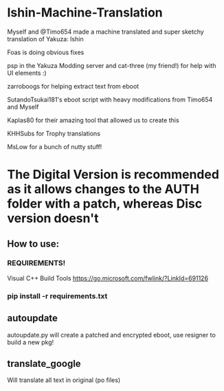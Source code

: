 # Ishin-Machine-Translation
Myself and @Timo654 made a machine translated and super sketchy translation of Yakuza: Ishin

Foas is doing obvious fixes  

psp in the Yakuza Modding server and cat-three (my friend!) for help with UI elements :)

zarroboogs for helping extract text from eboot

SutandoTsukai181's eboot script with heavy modifications from Timo654 and Myself

Kaplas80 for their amazing tool that allowed us to create this

KHHSubs for Trophy translations

MsLow for a bunch of nutty stuff!

# The Digital Version is recommended as it allows changes to the AUTH folder with a patch, whereas Disc version doesn't

## How to use:

### REQUIREMENTS!
Visual C++ Build Tools https://go.microsoft.com/fwlink/?LinkId=691126
### pip install -r requirements.txt

## autoupdate
autoupdate.py will create a patched and encrypted eboot, use resigner to build a new pkg!

## translate_google
Will translate all text in original (po files)
